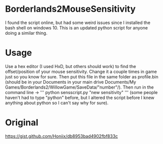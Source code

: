 # Borderlands2MouseSensitivity
I found the script online, but had some weird issues since I installed the bash shell on windows 10. This is an updated python script for anyone doing a similar thing.

# Usage
Use a hex editor (I used HxD, but others should work) to find the offset/position of your mouse sensitivity. Change it a couple times in game just so you know for sure. Then put this file in the same folder as profile.bin (should be in your Documents in your main drive Documents/My Games/Borderlands2/WillowGame/SaveData/"number"/). Then run in the command line -> 
'''
python sensscript.py "new sensitivity"
'''
(some people haven't had to type "python" before, but I altered the script before I knew anything about python so I can't say why for sure). 

# Original
https://gist.github.com/Honiix/db8953bad4902fbf833c
